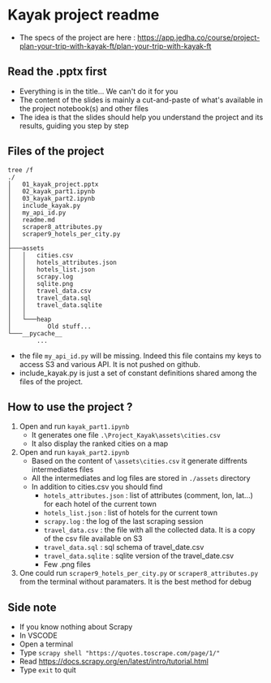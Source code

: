 # Kayak project readme

* The specs of the project are here : https://app.jedha.co/course/project-plan-your-trip-with-kayak-ft/plan-your-trip-with-kayak-ft

## Read the .pptx first
* Everything is in the title... We can't do it for you
* The content of the slides is mainly a cut-and-paste of what's available in the project notebook(s) and other files
* The idea is that the slides should help you understand the project and its results, guiding you step by step

## Files of the project 
```
tree /f
./
│   01_kayak_project.pptx
│   02_kayak_part1.ipynb
│   03_kayak_part2.ipynb
│   include_kayak.py
│   my_api_id.py
│   readme.md
│   scraper8_attributes.py
│   scraper9_hotels_per_city.py
│   
├───assets
│   │   cities.csv
│   │   hotels_attributes.json
│   │   hotels_list.json
│   │   scrapy.log
│   │   sqlite.png
│   │   travel_data.csv
│   │   travel_data.sql
│   │   travel_data.sqlite
│   │
│   └───heap
│          Old stuff... 
└───__pycache__
        ...
```
* the file ``my_api_id.py`` will be missing. Indeed this file contains my keys to access S3 and various API. It is not pushed on github.
* include_kayak.py is just a set of constant definitions shared among the files of the project.

## How to use the project ?
1. Open and run ``kayak_part1.ipynb``
    * It generates one file `.\Project_Kayak\assets\cities.csv`
    * It also display the ranked cities on a map 
1. Open and run ``kayak_part2.ipynb``
    * Based on the content of `\assets\cities.csv` it generate diffrents intermediates files
    * All the intermediates and log files are stored in ``./assets`` directory
    * In addition to cities.csv you should find 
        * ``hotels_attributes.json`` : list of attributes (comment, lon, lat...) for each hotel of the current town
        * ``hotels_list.json`` : list of hotels for the current town
        * ``scrapy.log`` : the log of the last scraping session
        * ``travel_data.csv`` : the file with all the collected data. It is a copy of the csv file available on S3 
        * ``travel_data.sql`` : sql schema of travel_date.csv
        * ``travel_data.sqlite`` : sqlite version of the travel_date.csv 
        * Few .png files
1. One could run ``scraper9_hotels_per_city.py`` or ``scraper8_attributes.py`` from the terminal without paramaters. It is the best method for debug


## Side note
* If you know nothing about Scrapy 
* In VSCODE
* Open a terminal
* Type `scrapy shell "https://quotes.toscrape.com/page/1/"`
* Read https://docs.scrapy.org/en/latest/intro/tutorial.html
* Type ``exit`` to quit

